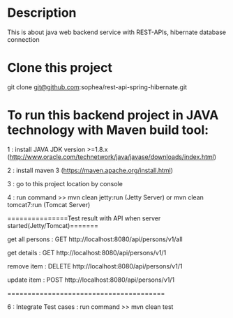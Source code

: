 # Description
This is about java web backend service with REST-APIs, hibernate database connection

# Clone this project
 git clone git@github.com:sophea/rest-api-spring-hibernate.git
  

# To run this backend project in JAVA technology with Maven build tool:

1 : install JAVA JDK version >=1.8.x  (http://www.oracle.com/technetwork/java/javase/downloads/index.html)

2 : install maven 3  (https://maven.apache.org/install.html)

3 : go to this project location by console

4 : run command >> mvn clean jetty:run (Jetty Server) or mvn clean tomcat7:run (Tomcat Server)

   
===============Test result with API when server started(Jetty/Tomcat)=======


get all persons : GET http://localhost:8080/api/persons/v1/all

get details : GET  http://localhost:8080/api/persons/v1/1

remove item : DELETE http://localhost:8080/api/persons/v1/1

update item : POST http://localhost:8080/api/persons/v1/1

=======================================

6 : Integrate Test cases : run command >> mvn clean test

